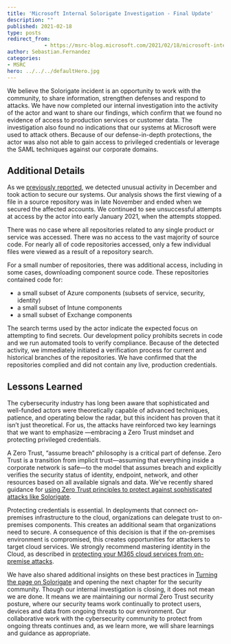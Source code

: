 ```yaml
---
title: 'Microsoft Internal Solorigate Investigation - Final Update'
description: ""
published: 2021-02-18
type: posts
redirect_from:
            - https://msrc-blog.microsoft.com/2021/02/18/microsoft-internal-solorigate-investigation-final-update/
author: Sebastian.Fernandez
categories:
- MSRC
hero: ../../../defaultHero.jpg
---
```

<!-- wp:paragraph -->

We believe the Solorigate incident is an opportunity to work with the community, to share information, strengthen defenses and respond to attacks. We have now completed our internal investigation into the activity of the actor and want to share our findings, which confirm that we found no evidence of access to production services or customer data. The investigation also found no indications that our systems at Microsoft were used to attack others. Because of our defense-in-depth protections, the actor was also not able to gain access to privileged credentials or leverage the SAML techniques against our corporate domains.

<!-- /wp:paragraph -->

<!-- wp:heading -->

## Additional Details

<!-- /wp:heading -->

<!-- wp:paragraph -->

As we [previously reported](https://msrc-blog.microsoft.com/2020/12/31/microsoft-internal-solorigate-investigation-update/), we detected unusual activity in December and took action to secure our systems. Our analysis shows the first viewing of a file in a source repository was in late November and ended when we secured the affected accounts. We continued to see unsuccessful attempts at access by the actor into early January 2021, when the attempts stopped.

<!-- /wp:paragraph -->

<!-- wp:paragraph -->

There was no case where all repositories related to any single product or service was accessed. There was no access to the vast majority of source code. For nearly all of code repositories accessed, only a few individual files were viewed as a result of a repository search.

<!-- /wp:paragraph -->

<!-- wp:paragraph -->

For a small number of repositories, there was additional access, including in some cases, downloading component source code. These repositories contained code for:

<!-- /wp:paragraph -->

<!-- wp:list -->

- a small subset of Azure components (subsets of service, security, identity)
- a small subset of Intune components
- a small subset of Exchange components

<!-- /wp:list -->

<!-- wp:paragraph -->

The search terms used by the actor indicate the expected focus on attempting to find secrets. Our development policy prohibits secrets in code and we run automated tools to verify compliance. Because of the detected activity, we immediately initiated a verification process for current and historical branches of the repositories. We have confirmed that the repositories complied and did not contain any live, production credentials.

<!-- /wp:paragraph -->

<!-- wp:heading -->

## Lessons Learned

<!-- /wp:heading -->

<!-- wp:paragraph -->

The cybersecurity industry has long been aware that sophisticated and well-funded actors were theoretically capable of advanced techniques, patience, and operating below the radar, but this incident has proven that it isn’t just theoretical. For us, the attacks have reinforced two key learnings that we want to emphasize —embracing a Zero Trust mindset and protecting privileged credentials.

<!-- /wp:paragraph -->

<!-- wp:paragraph -->

A Zero Trust, “assume breach” philosophy is a critical part of defense. Zero Trust is a transition from implicit trust—assuming that everything inside a corporate network is safe—to the model that assumes breach and explicitly verifies the security status of identity, endpoint, network, and other resources based on all available signals and data. We’ve recently shared guidance for [using Zero Trust principles to protect against sophisticated attacks like Solorigate](https://www.microsoft.com/security/blog/2021/01/19/using-zero-trust-principles-to-protect-against-sophisticated-attacks-like-solorigate/).

<!-- /wp:paragraph -->

<!-- wp:paragraph -->

Protecting credentials is essential. In deployments that connect on-premises infrastructure to the cloud, organizations can delegate trust to on-premises components. This creates an additional seam that organizations need to secure. A consequence of this decision is that if the on-premises environment is compromised, this creates opportunities for attackers to target cloud services. We strongly recommend mastering identity in the Cloud, as described in [protecting your M365 cloud services from on-premise attacks](https://techcommunity.microsoft.com/t5/azure-active-directory-identity/protecting-microsoft-365-from-on-premises-attacks/ba-p/1751754).

<!-- /wp:paragraph -->

<!-- wp:paragraph -->

We have also shared additional insights on these best practices in [Turning the page on Solorigate](https://www.microsoft.com/security/blog/?p=92881) and opening the next chapter for the security community. Though our internal investigation is closing, it does not mean we are done. It means we are maintaining our normal Zero Trust security posture, where our security teams work continually to protect users, devices and data from ongoing threats to our environment. Our collaborative work with the cybersecurity community to protect from ongoing threats continues and, as we learn more, we will share learnings and guidance as appropriate.

<!-- /wp:paragraph -->
